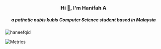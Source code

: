 <h3 align="center">Hi 👋, I'm Hanifah A</h3>
<h5 align="center">a pathetic nubis kubis Computer Science student based in Malaysia</h5>
<p align="left"> <img src="https://komarev.com/ghpvc/?username=haneefqid&label=Profile%20views&color=0e75b6&style=flat" alt="haneefqid" /> </p>


![Metrics](https://metrics.lecoq.io/haneefqid?template=classic&languages=1&stars=1&isocalendar=1&pagespeed=1&followup=1&pagespeed.detailed=false&pagespeed.screenshot=false&isocalendar.duration=half-year&stars.limit=4&config.timezone=Asia%2FKuala_Lumpur)
